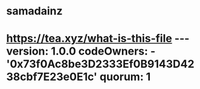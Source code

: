 # samadainz
# https://tea.xyz/what-is-this-file --- version: 1.0.0 codeOwners:   - '0x73f0Ac8be3D2333Ef0B9143D4238cbf7E23e0E1c' quorum: 1
